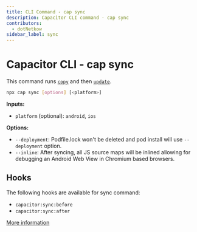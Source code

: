 ```yaml
---
title: CLI Command - cap sync
description: Capacitor CLI command - cap sync
contributors:
  - dotNetkow
sidebar_label: sync
---
```


# Capacitor CLI - cap sync

This command runs [`copy`](/docs/cli/commands/copy) and then [`update`](/docs/cli/commands/update).

```bash
npx cap sync [options] [<platform>]
```

<strong>Inputs:</strong>

- `platform` (optional): `android`, `ios`

<strong>Options:</strong>

- `--deployment`: Podfile.lock won't be deleted and pod install will use `--deployment` option.
- `--inline`: After syncing, all JS source maps will be inlined allowing for debugging an Android Web View in Chromium based browsers.

## Hooks

The following hooks are available for sync command:

- `capacitor:sync:before`
- `capacitor:sync:after`

[More information](../hooks)
